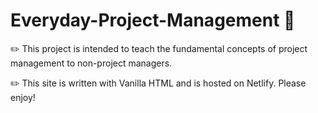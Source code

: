 # Everyday-Project-Management 📝

✏️ This project is intended to teach the fundamental concepts of project management to non-project managers.

✏️ This site is written with Vanilla HTML and is hosted on Netlify. Please enjoy!
